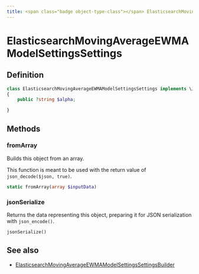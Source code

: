 ```yaml
---
title: <span class="badge object-type-class"></span> ElasticsearchMovingAverageEWMAModelSettingsSettings
---
```

# <span class="badge object-type-class"></span> ElasticsearchMovingAverageEWMAModelSettingsSettings

## Definition

```php
class ElasticsearchMovingAverageEWMAModelSettingsSettings implements \JsonSerializable
{
    public ?string $alpha;

}
```
## Methods

### <span class="badge object-method"></span> fromArray

Builds this object from an array.

This function is meant to be used with the return value of `json_decode($json, true)`.

```php
static fromArray(array $inputData)
```

### <span class="badge object-method"></span> jsonSerialize

Returns the data representing this object, preparing it for JSON serialization with `json_encode()`.

```php
jsonSerialize()
```

## See also

 * <span class="badge builder"></span> [ElasticsearchMovingAverageEWMAModelSettingsSettingsBuilder](./builder-ElasticsearchMovingAverageEWMAModelSettingsSettingsBuilder.md)
